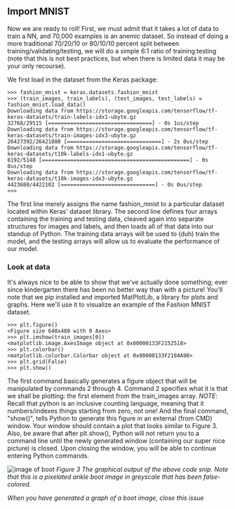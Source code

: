 ## Import MNIST
Now we are ready to roll! First, we must admit that it takes a lot of data to train a NN, and 70,000 examples is an anemic dataset. So instead of doing a more traditional 70/20/10 or 80/10/10 percent split between training/validating/testing, we will do a simple 6:1 ratio of training:testing (note that this is not best practices, but when there is limited data it may be your only recourse).

We first load in the dataset from the Keras package:
```console
>>> fashion_mnist = keras.datasets.fashion_mnist
>>> (train_images, train_labels), (test_images, test_labels) = fashion_mnist.load_data()
Downloading data from https://storage.googleapis.com/tensorflow/tf-keras-datasets/train-labels-idx1-ubyte.gz
32768/29515 [=================================] - 0s 1us/step
Downloading data from https://storage.googleapis.com/tensorflow/tf-keras-datasets/train-images-idx3-ubyte.gz
26427392/26421880 [==============================] - 2s 0us/step
Downloading data from https://storage.googleapis.com/tensorflow/tf-keras-datasets/t10k-labels-idx1-ubyte.gz
8192/5148 [===============================================] - 0s 0us/step
Downloading data from https://storage.googleapis.com/tensorflow/tf-keras-datasets/t10k-images-idx3-ubyte.gz
4423680/4422102 [==============================] - 0s 0us/step
>>>
```
The first line merely assigns the name fashion_mnist to a particular dataset located within Keras' dataset library. The second line defines four arrays containing the training and testing data, cleaved again into separate structures for images and labels, and then loads all of that data into our standup of Python. The training data arrays will be used to (duh) train the model, and the testing arrays will allow us to evaluate the performance of our model.

### Look at data
It's always nice to be able to show that we've actually done something; ever since kindergarten there has been no better way than with a picture!  You'll note that we pip installed and imported MatPlotLib, a library for plots and graphs.  Here we'll use it to visualize an example of the Fashion MNIST dataset.
```console
>>> plt.figure()
<Figure size 640x480 with 0 Axes>
>>> plt.imshow(train_images[0])
<matplotlib.image.AxesImage object at 0x00000133F2152518>
>>> plt.colorbar()
<matplotlib.colorbar.Colorbar object at 0x00000133F2184A90>
>>> plt.grid(False)
>>> plt.show()
```
The first command basically generates a figure object that will be manipulated by commands 2 through 4. Command 2 specifies what it is that we shall be plotting: the first element from the train_images array. *NOTE*: Recall that python is an inclusive counting language, meaning that it numbers/indexes things starting from zero, not one!  And the final command, "show()", tells Python to generate this figure in an external (from CMD) window.
Your window should contain a plot that looks similar to Figure 3. Also, be aware that after plt.show(), Python will not return you to a command line until the newly generated window (containing our super nice picture) is closed. Upon closing the window, you will be able to continue entering Python commands.

![image of boot]({{repoUrl}}/raw/master/img/boot.png)
*Figure 3 The graphical output of the above code snip. Note that this is a pixelated ankle boot image in greyscale that has been false-colored.*

*When you have generated a graph of a boot image, close this issue*